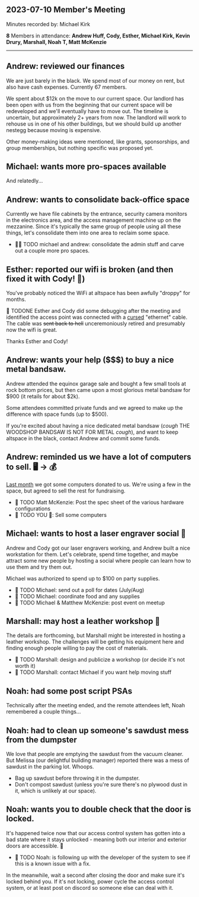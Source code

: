 ## 2023-07-10 Member's Meeting

Minutes recorded by: Michael Kirk

**8** Members in attendance: **Andrew Huff, Cody, Esther, Michael Kirk, Kevin Drury, Marshall, Noah T, Matt McKenzie**

---

## Andrew: reviewed our finances

We are just barely in the black. We spend most of our money on rent, but also have cash expenses. Currently 67 members.

We spent about $12k on the move to our current space. Our landlord has been open with us from the beginning that our current space will be redeveloped and we'll eventually have to move out. The timeline is uncertain, but approximately 2+ years from now. The landlord will work to rehouse us in one of his other buildings, but we should build up another nestegg because moving is expensive.

Other money-making ideas were mentioned, like grants, sponsorships, and group memberships, but nothing specific was proposed yet.

## Michael: wants more pro-spaces available

And relatedly...

## Andrew: wants to consolidate back-office space

Currently we have file cabinets by the entrance, security camera monitors in the electronics area, and the access management machine up on the mezzanine.
Since it's typically the same group of people using all these things, let's consolidate them into one area to reclaim some space.

- 👷👷  TODO michael and andrew: consolidate the admin stuff and carve out a couple more pro spaces.

## Esther: reported our wifi is broken (and then fixed it with Cody! 💪)

You've probably noticed the WiFi at altspace has been awfully "droppy" for months.

👷 TODONE Esther and Cody did some debugging after the meeting and identified the access point was connected with a [cursed](https://networkengineering.stackexchange.com/questions/55572/rj45-cable-only-has-4-wires) "ethernet" cable.
The cable was ~~sent back to hell~~ unceremoniously retired and presumably now the wifi is great.

Thanks Esther and Cody!

## Andrew: wants your help ($$$) to buy a nice metal bandsaw.

Andrew attended the equinox garage sale and bought a few small tools at rock bottom prices, but then came upon a most glorious metal bandsaw for $900 (it retails for about $2k).

Some attendees committed private funds and we agreed to make up the difference with space funds (up to $500).

If you're excited about having a nice dedicated metal bandsaw (*cough* THE WOODSHOP BANDSAW IS NOT FOR METAL *cough*), and want to keep altspace in the black, contact Andrew and commit some funds.

## Andrew: reminded us we have a lot of computers to sell. 🖥️ -> 💰

[Last month](/minutes/2023-06-05-Member_Meeting.html#michael-wants-to-sell-excess-computers-for-fundraising) we got some computers donated to us. We're using a few in the space, but agreed to sell the rest for fundraising.

- 👷 TODO Matt McKenzie: Post the spec sheet of the various hardware configurations
- 👷 TODO YOU 👀: Sell some computers


## Michael: wants to host a laser engraver social 🥳

Andrew and Cody got our laser engravers working, and Andrew built a nice workstation for them.
Let's celebrate, spend time together, and maybe attract some new people by hosting a social where people can learn how to use them and try them out.

Michael was authorized to spend up to $100 on party supplies.

- 👷 TODO Michael: send out a poll for dates (July/Aug)
- 👷 TODO Michael: coordinate food and any supplies
- 👷 TODO Michael & Matthew McKenzie: post event on meetup

## Marshall: may host a leather workshop 🤔

The details are forthcoming, but Marshall might be interested in hosting a leather workshop. The challenges will be getting his equipment here and finding enough people willing to pay the cost of materials.

- 👷 TODO Marshall: design and publicize a workshop (or decide it's not worth it)
- 👷 TODO Marshall: contact Michael if you want help moving stuff

## Noah: had some post script PSAs

Technically after the meeting ended, and the remote attendees left, Noah remembered a couple things...

## Noah: had to clean up someone's sawdust mess from the dumpster

We love that people are emptying the sawdust from the vacuum cleaner.
But Melissa (our delightful building manager) reported there was a mess of sawdust in the parking lot.
Whoops.

- Bag up sawdust before throwing it in the dumpster.
- Don't compost sawdust (unless you're sure there's no plywood dust in it, which is unlikely at our space).

## Noah: wants you to double check that the door is locked.

It's happened twice now that our access control system has gotten into a bad state where it stays unlocked - meaning both our interior and exterior doors are accessible. 😬

- 👷 TODO Noah: is following up with the developer of the system to see if this is a known issue with a fix.

In the meanwhile, wait a second after closing the door and make sure it's locked behind you. If it's not locking, power cycle the access control system, or at least post on discord so someone else can deal with it.

